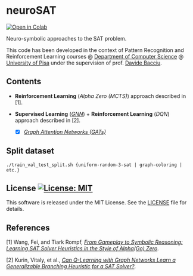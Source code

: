 # neuroSAT

[![Open in Colab](https://colab.research.google.com/assets/colab-badge.svg)](https://colab.research.google.com/github/dmeoli/neuro-sat/blob/master/NeuroSAT.ipynb)

Neuro-symbolic approaches to the SAT problem.

This code has been developed in the context of Pattern Recognition and Reinforcement Learning courses @
[Department of Computer Science](https://www.di.unipi.it/en/)
@ [University of Pisa](https://www.unipi.it/index.php/english)
under the supervision of prof. [Davide Bacciu](http://pages.di.unipi.it/bacciu/).

## Contents

- **Reinforcement Learning** (*Alpha Zero (MCTS)*) approach described in [1].

- **Supervised Learning** (*[GNN](https://arxiv.org/abs/1806.01261)*) + 
  **Reinforcement Learning** (*DQN*) approach described in [2].
    - [x] [*Graph Attention Networks (GATs)*](https://arxiv.org/abs/1710.10903)

## Split dataset

```./train_val_test_split.sh {uniform-random-3-sat | graph-coloring | etc.}```

## License [![License: MIT](https://img.shields.io/badge/License-MIT-yellow.svg)](https://opensource.org/licenses/MIT)

This software is released under the MIT License. See the [LICENSE](LICENSE) file for details.

## References

[1] Wang, Fei, and Tiark Rompf, [*From Gameplay to Symbolic Reasoning: Learning SAT Solver Heuristics in the Style of
Alpha(Go) Zero*](https://arxiv.org/abs/1802.05340).

[2] Kurin, Vitaly, et al., [*Can Q-Learning with Graph Networks Learn a Generalizable Branching Heuristic for a SAT
Solver?*](https://arxiv.org/abs/1909.11830).
